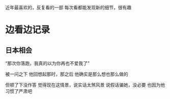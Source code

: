 近年最喜欢的，反复看的一部
每次看都能发现新的细节，很有趣

# 边看边记录
## 日本相会
“那次你落跑，我真的以为你再也不爱我了”

被一问之下
他回想起那时，那之后
他确实是那么想也那么做的

但顿了下没作答
觉得现在这情景，说实话太煞风景
说假话骗她，没必要
也因为他习惯了严肃吧
